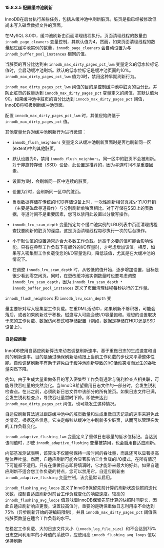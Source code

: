 #### 15.8.3.5 配置缓冲池刷新

InnoDB在后台执行某些任务，包括从缓冲池中刷新脏页。脏页是指已经被修改但尚未写入磁盘数据文件的页面。

在MySQL 8.0中，缓冲池刷新由页面清理线程执行。页面清理线程的数量由 `innodb_page_cleaners` 变量控制，其默认值为4。然而，如果页面清理线程的数量超过缓冲池实例的数量，`innodb_page_cleaners` 会自动设置为与 `innodb_buffer_pool_instances` 相同的值。

当脏页的百分比达到由 `innodb_max_dirty_pages_pct_lwm` 变量定义的低水位标记值时，会启动缓冲池刷新。默认的低水位标记是缓冲池页面的10%。`innodb_max_dirty_pages_pct_lwm` 值为0时，禁用这种早期刷新行为。

`innodb_max_dirty_pages_pct_lwm` 阈值的目的是控制缓冲池中脏页的百分比，并防止脏页的数量达到 `innodb_max_dirty_pages_pct` 变量定义的阈值，其默认值为90。如果缓冲池中脏页的百分比达到 `innodb_max_dirty_pages_pct` 阈值，InnoDB将积极刷新缓冲池页面。

配置 `innodb_max_dirty_pages_pct_lwm` 时，其值应始终低于 `innodb_max_dirty_pages_pct` 值。

其他变量允许对缓冲池刷新行为进行微调：

- `innodb_flush_neighbors` 变量定义从缓冲池刷新页面时是否也刷新同一区(extent)中的其他脏页。
- 默认设置为0，禁用 `innodb_flush_neighbors`。同一区中的脏页不会被刷新。对于非旋转存储（SSD）设备，此设置是推荐的，因为寻道时间不是重要因素。
- 设置为1时，会刷新同一区中连续的脏页。
- 设置为2时，会刷新同一区中的脏页。
- 当表数据存储在传统的HDD存储设备上时，一次性刷新相邻页减少了I/O开销（主要是磁盘寻道操作）与分别刷新单独页相比。对于存储在SSD上的表数据，寻道时间不是重要因素，您可以禁用此设置以分散写操作。

- `innodb_lru_scan_depth` 变量指定每个缓冲池实例的LRU列表中页面清理线程查找要刷新的脏页的深度。这是页面清理线程每秒执行一次的后台操作。
- 小于默认值的设置通常适合大多数工作负载。远高于必要的值可能会影响性能。只有在典型工作负载下有额外的I/O容量时，才考虑增加该值。相反，如果写入密集型工作负载使您的I/O容量饱和，降低该值，尤其是在大缓冲池的情况下。
- 在调整 `innodb_lru_scan_depth` 时，从较低的值开始，逐步增加设置，目标是很少看到零空闲页。同时，在更改缓冲池实例数量时也要考虑调整 `innodb_lru_scan_depth`，因为 `innodb_lru_scan_depth * innodb_buffer_pool_instances` 定义了页面清理线程每秒执行的工作量。

`innodb_flush_neighbors` 和 `innodb_lru_scan_depth` 变

量主要针对写入密集型工作负载。在重DML活动中，如果刷新不够积极，可能会落后，或者如果刷新过于积极，磁盘写入可能会使I/O容量饱和。理想的设置取决于您的工作负载、数据访问模式和存储配置（例如，数据是存储在HDD还是SSD设备上）。

#### 自适应刷新

InnoDB使用自适应刷新算法来动态调整刷新速率，基于重做日志的生成速度和当前的刷新速率。目的是通过确保刷新活动跟上当前工作负载的步伐来平滑整体性能。自动调整刷新率有助于避免由于缓冲池刷新导致的I/O活动突增而发生的吞吐量突然下降。

例如，由于生成大量重做条目的写入密集型工作负载通常与锐利检查点相关联，可能导致吞吐量的突然变化。当InnoDB希望重用日志文件的一部分时，会发生锐利检查点。在此之前，必须刷新日志文件中该部分的所有脏页。如果日志文件已满，会发生锐利检查点，导致吞吐量暂时下降。即使未达到 `innodb_max_dirty_pages_pct` 阈值，也可能发生这种情况。

自适应刷新算法通过跟踪缓冲池中的脏页数量和生成重做日志记录的速率来避免此类情况。根据这些信息，它决定每秒从缓冲池中刷新多少脏页，从而可以管理突发的工作负载变化。

`innodb_adaptive_flushing_lwm` 变量定义了重做日志容量的低水位标记。当达到该阈值时，即使 `innodb_adaptive_flushing` 变量被禁用，也会启用自适应刷新。

内部基准测试表明，该算法不仅能够保持一段时间的吞吐量，而且还可以显著提高整体吞吐量。然而，自适应刷新可能会显著影响工作负载的I/O模式，在所有情况下可能都不适用。只有在重做日志即将填满时，它才能带来最大的好处。如果自适应刷新不适合您工作负载的特点，您可以禁用它。自适应刷新由 `innodb_adaptive_flushing` 变量控制，该变量默认启用。

`innodb_flushing_avg_loops` 定义了InnoDB保留先前计算的刷新状态快照的迭代次数，控制自适应刷新对前台工作负载变化的响应速度。较高的 `innodb_flushing_avg_loops` 值意味着InnoDB保留先前计算的快照时间更长，因此自适应刷新响应更慢。设置较高值时，重要的是确保重做日志利用率不会达到75%（异步刷新开始的硬编码限制），并且 `innodb_max_dirty_pages_pct` 阈值保持脏页数量在适合工作负载的水平。

在稳定工作负载、大的日志文件大小（`innodb_log_file_size`）和不会达到75%日志空间利用率的小峰值的系统中，应使用高 `innodb_flushing_avg_loops` 值以保持刷新